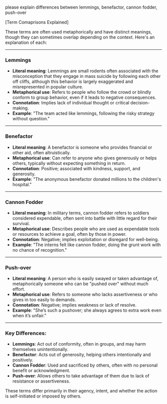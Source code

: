 please explain differences between lemmings, benefactor, cannon fodder, push-over

[Term Comaprisons Explained]

These terms are often used metaphorically and have distinct meanings, though they can sometimes overlap depending on the context. Here's an explanation of each:

---

### **Lemmings**
- **Literal meaning**: Lemmings are small rodents often associated with the misconception that they engage in mass suicide by following each other off cliffs, although this behavior is largely exaggerated and misrepresented in popular culture.
- **Metaphorical use**: Refers to people who follow the crowd or blindly conform to group behavior, even if it leads to negative consequences.
- **Connotation**: Implies lack of individual thought or critical decision-making.
- **Example**: "The team acted like lemmings, following the risky strategy without question."

---

### **Benefactor**
- **Literal meaning**: A benefactor is someone who provides financial or other aid, often altruistically.
- **Metaphorical use**: Can refer to anyone who gives generously or helps others, typically without expecting something in return.
- **Connotation**: Positive; associated with kindness, support, and generosity.
- **Example**: "The anonymous benefactor donated millions to the children's hospital."

---

### **Cannon Fodder**
- **Literal meaning**: In military terms, cannon fodder refers to soldiers considered expendable, often sent into battle with little regard for their survival.
- **Metaphorical use**: Describes people who are used as expendable tools or resources to achieve a goal, often by those in power.
- **Connotation**: Negative; implies exploitation or disregard for well-being.
- **Example**: "The interns felt like cannon fodder, doing the grunt work with no chance of recognition."

---

### **Push-over**
- **Literal meaning**: A person who is easily swayed or taken advantage of, metaphorically someone who can be "pushed over" without much effort.
- **Metaphorical use**: Refers to someone who lacks assertiveness or who gives in too easily to demands.
- **Connotation**: Negative; implies weakness or lack of resolve.
- **Example**: "She’s such a pushover; she always agrees to extra work even when it’s unfair."

---

### Key Differences:
- **Lemmings**: Act out of conformity, often in groups, and may harm themselves unintentionally.
- **Benefactor**: Acts out of generosity, helping others intentionally and positively.
- **Cannon Fodder**: Used and sacrificed by others, often with no personal benefit or acknowledgment.
- **Push-over**: Allows others to take advantage of them due to lack of resistance or assertiveness.

These terms differ primarily in their agency, intent, and whether the action is self-initiated or imposed by others.
